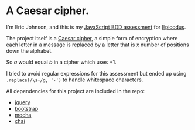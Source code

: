 A Caesar cipher.
=======================

I'm Eric Johnson, and this is my [JavaScript BDD assessment](http://www.learnhowtoprogram.com/lessons/javascript-bdd-assessment) for [Epicodus](http://www.epicodus.com/).

The project itself is a [Caesar cipher](http://en.wikipedia.org/wiki/Caesar_cipher), a simple form of encryption where each letter in a message is replaced by a letter that is _x_ number of positions down the alphabet.  

So _a_ would equal _b_ in a cipher which uses +1.

I tried to avoid regular expressions for this assessment but ended up using `.replace(/\s+/g, '-')` to handle whitespace characters.

All dependencies for this project are included in the repo:
* [jquery](http://jquery.com/)
* [bootstrap](http://getbootstrap.com/)
* [mocha](http://visionmedia.github.io/mocha/)
* [chai](http://chaijs.com/)
